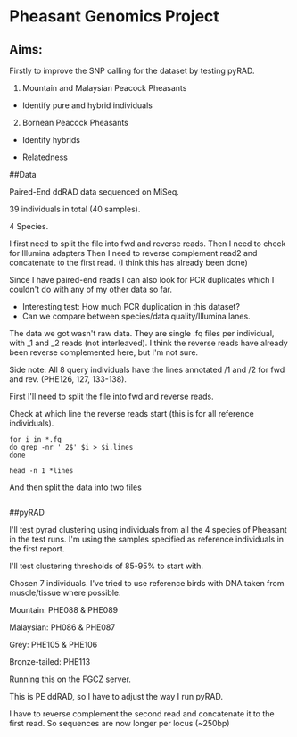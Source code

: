 # Pheasant Genomics Project

## Aims: 

Firstly to improve the SNP calling for the dataset by testing pyRAD. 

1. Mountain and Malaysian Peacock Pheasants 

- Identify pure and hybrid individuals
  
2. Bornean Peacock Pheasants

  - Identify hybrids

  - Relatedness
  

##Data

Paired-End ddRAD data sequenced on MiSeq. 

39 individuals in total (40 samples). 

4 Species. 


I first need to split the file into fwd and reverse reads. 
Then I need to check for Illumina adapters
Then I need to reverse complement read2 and concatenate to the first read. (I think this has already been done)

Since I have paired-end reads I can also look for PCR duplicates which I couldn't do with any of my other data so far. 

  - Interesting test: How much PCR duplication in this dataset? 
  - Can we compare between species/data quality/Illumina lanes. 

The data we got wasn't raw data. They are single .fq files per individual, with _1 and _2 reads (not interleaved). I think the reverse reads have already been reverse complemented here, but I'm not sure. 

Side note: All 8 query individuals have the lines annotated /1 and /2 for fwd and rev. (PHE126, 127, 133-138). 

First I'll need to split the file into fwd and reverse reads. 

Check at which line the reverse reads start (this is for all reference individuals). 
```
for i in *.fq
do grep -nr '_2$' $i > $i.lines
done

head -n 1 *lines
```

And then split the data into two files
```

```


##pyRAD

I'll test pyrad clustering using individuals from all the 4 species of Pheasant in the test runs. I'm using the samples specified as reference
individuals in the first report. 

I'll test clustering thresholds of 85-95% to start with. 


Chosen 7 individuals. I've tried to use reference birds with DNA taken from muscle/tissue where possible: 

Mountain: PHE088 & PHE089

Malaysian: PH086 & PHE087

Grey: PHE105 & PHE106

Bronze-tailed: PHE113


Running this on the FGCZ server. 

This is PE ddRAD, so I have to adjust the way I run pyRAD. 

I have to reverse complement the second read and concatenate it to the first read. So sequences are now longer per locus (~250bp)





